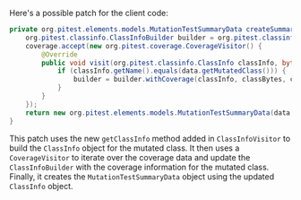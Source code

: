 Here's a possible patch for the client code:

```java
private org.pitest.elements.models.MutationTestSummaryData createSummaryData(final org.pitest.coverage.CoverageDatabase coverage, final org.pitest.mutationtest.ClassMutationResults data) {
    org.pitest.classinfo.ClassInfoBuilder builder = org.pitest.classinfo.ClassInfo.forName(data.getMutatedClass());
    coverage.accept(new org.pitest.coverage.CoverageVisitor() {
        @Override
        public void visit(org.pitest.classinfo.ClassInfo classInfo, byte[] classBytes, long classAddress) {
            if (classInfo.getName().equals(data.getMutatedClass())) {
                builder = builder.withCoverage(classInfo, classBytes, classAddress);
            }
        }
    });
    return new org.pitest.elements.models.MutationTestSummaryData(data.getFileName(), data.getMutations(), builder.build());
}
```

This patch uses the new `getClassInfo` method added in `ClassInfoVisitor` to build the `ClassInfo` object for the mutated class. It then uses a `CoverageVisitor` to iterate over the coverage data and update the `ClassInfoBuilder` with the coverage information for the mutated class. Finally, it creates the `MutationTestSummaryData` object using the updated `ClassInfo` object.